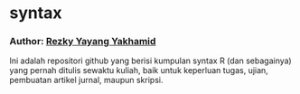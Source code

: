 # syntax
### Author: <a href="https://rezkyyayang.github.io/">Rezky Yayang Yakhamid</a>
Ini adalah repositori github yang berisi kumpulan syntax R (dan sebagainya) yang pernah ditulis sewaktu kuliah, baik untuk keperluan tugas, ujian, pembuatan artikel jurnal, maupun skripsi.
